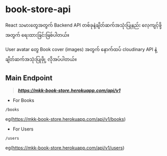 # book-store-api

React သမားတွေအတွက် Backend API တစ်ခုနဲ့ချိတ်ဆက်အသုံးပြုနည်း လေ့ကျင့်ဖို့ အတွက် ရေးထားခြင်းဖြစ်ပါတယ်။

User avatar တွေ Book cover (images) အတွက် နောက်ထပ် cloudinary API နဲ့ ချိတ်ဆက်အသုံးပြုဖိုု့ လိုအပ်ပါတယ်။

## Main Endpoint 

> ***https://mkk-book-store.herokuapp.com/api/v1***

- For Books

`/books`

eg(https://mkk-book-store.herokuapp.com/api/v1/books)

- For Users

`/users`

eg(https://mkk-book-store.herokuapp.com/api/v1/users)


